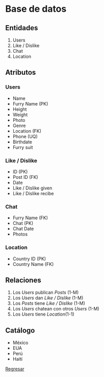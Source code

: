 # Base de datos

## Entidades

1. Users
2. Like / Dislike
3. Chat
4. Location


## Atributos

### Users
- Name 
- Furry Name (PK)
- Height 
- Weight 
- Photo
- Genre 
- Location (FK)
- Phone (UQ)
- Birthdate
- Furry suit



### Like / Dislike

- ID (PK)
- Post ID (FK)
- Date
- Like / Dislike given
- Like / Dislike recibe

### Chat

- Furry Name (FK)
- Chat (PK)
- Chat Date
- Photos

### Location

- Country ID (PK)
- Country Name (FK)

## Relaciones

1. Los _Users_ publican _Posts_   (1-M)
2. Los _Users_ dan _Like / Dislike_ (1-M)
3. Los _Posts_ tiene _Like / Dislike_ (1-M)
4. Los _Users_ chatean con otros _Users_ (1-M)
5. Los _Users_ tiene _Location_(1-1)

## Catálogo 

- México
- EUA
- Perú
- Haití


[Regresar](/morales-pedro-practica-3/README.md)
